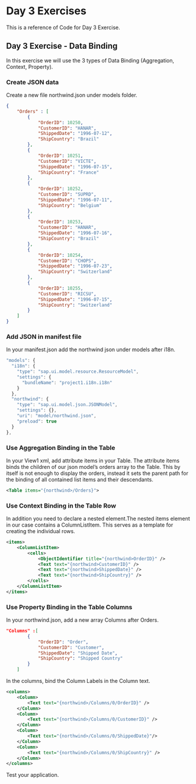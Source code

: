 # Day 3 Exercises 
This is a reference of Code for Day 3 Exercise.

## Day 3 Exercise - Data Binding
In this exercise we will use the 3 types of Data Binding (Aggregation, Context, Property).

### Create JSON data
Create a new file northwind.json under models folder.
```json
{
	"Orders" : [
		{
			"OrderID": 10250,
			"CustomerID": "HANAR",
			"ShippedDate": "1996-07-12",
			"ShipCountry": "Brazil"
		},
		{
			"OrderID": 10251,
			"CustomerID": "VICTE",
			"ShippedDate": "1996-07-15",
			"ShipCountry": "France"
		},
		{
			"OrderID": 10252,
			"CustomerID": "SUPRD",
			"ShippedDate": "1996-07-11",
			"ShipCountry": "Belgium"
		},
		{
			"OrderID": 10253,
			"CustomerID": "HANAR",
			"ShippedDate": "1996-07-16",
			"ShipCountry": "Brazil"
		},
		{
			"OrderID": 10254,
			"CustomerID": "CHOPS",
			"ShippedDate": "1996-07-23",
			"ShipCountry": "Switzerland"
		},
		{
			"OrderID": 10255,
			"CustomerID": "RICSU",
			"ShippedDate": "1996-07-15",
			"ShipCountry": "Switzerland"
		}
	]
}

```

### Add JSON in manifest file
In your manifest.json add the northwind json under models after i18n.
```js
"models": {
  "i18n": {
    "type": "sap.ui.model.resource.ResourceModel",
    "settings": {
      "bundleName": "project1.i18n.i18n"
    }
  },
  "northwind": {
    "type": "sap.ui.model.json.JSONModel",
    "settings": {},
    "uri": "model/northwind.json",
    "preload": true
  }
},
```

### Use Aggregation Binding in the Table  
In your View1 xml, add attribute items in your Table. The attribute items binds the children of our json model’s orders array to the Table. 
This by itself is not enough to display the orders, instead it sets the parent path for the binding of all contained list items and their descendants.
```xml
<Table items="{northwind>/Orders}">
```

### Use Context Binding in the Table Row
In addition you need to declare a nested element.The nested items element in our case contains a ColumnListItem. This serves as a template for creating the individual rows.
```xml
<items>
    <ColumnListItem>
        <cells>
            <ObjectIdentifier title="{northwind>OrderID}" />
            <Text text="{northwind>CustomerID}" />
            <Text text="{northwind>ShippedDate}" />
            <Text text="{northwind>ShipCountry}" />
        </cells>
    </ColumnListItem>
</items>
```

### Use Property Binding in the Table Columns
In your northwind.json, add a new array Columns after Orders.
```json
"Columns" :[
		{
			"OrderID": "Order",
			"CustomerID": "Customer",
			"ShippedDate": "Shipped Date",
			"ShipCountry": "Shipped Country"
		}
	]
```

In the columns, bind the Column Labels in the Column text.
```xml
<columns>
    <Column>
        <Text text="{northwind>/Columns/0/OrderID}" />
    </Column>
    <Column>
        <Text text="{northwind>/Columns/0/CustomerID}" />
    </Column>
    <Column>
        <Text text="{northwind>/Columns/0/ShippedDate}"/>
    </Column>
    <Column>
        <Text text="{northwind>/Columns/0/ShipCountry}" />
    </Column>
</columns>

```

Test your application. 
